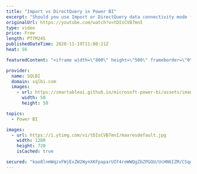 ```yaml
---
title: "Import vs DirectQuery in Power BI"
excerpt: "Should you use Import or DirectQuery data connectivity mode for your Power BI models? Let's make the right choice by comparing the performance and scalability of the two options!  Optimizing DAX video course: https://www.sqlbi.com/p/optimizing-dax-video-course/?aff=yt How to learn DAX: https://www.sqlbi.com/guides/dax/?aff=yt"
originalUrl: https://youtube.com/watch?v=tDIsCVB7mnI
type: video
price: Free
length: PT7M24S
publishedDateTime: 2020-11-19T11:00:21Z
heat: 56

featuredContent: "<iframe width=\"800\" height=\"500\" frameborder=\"0\" src=\"https://www.youtube.com/embed/tDIsCVB7mnI\" allow=\"accelerometer; autoplay; encrypted-media; gyroscope; picture-in-picture\" allowfullscreen></iframe>"

provider:
  name: SQLBI
  domain: sqlbi.com
  images:
    - url: https://smartableai.github.io/microsoft-power-bi/assets/images/organizations/sqlbi.com-50x50.jpg
      width: 50
      height: 50

topics:
  - Power BI

images:
  - url: https://i.ytimg.com/vi/tDIsCVB7mnI/maxresdefault.jpg
    width: 1280
    height: 720
    isCached: true

secured: "kao8lnmWqzxFWjExZW2WynXKFpaparUIF4reWWQgZbZPGQU/UcHN6IZM/CSqgmzDmuvJ6nsaQXRB/Z8Ufp0+CGRG3CPkw0K2AsRFU61yYnMyeUVPhIYhH/pCYAypqqKEnjDiAyfL1PTAR8a1qZforR5GdXMw++NaP6W8F8XqiCutP74IPbVm0xVLZFQtuS0OHF+GiOBgwQp7NINV7aCPgNfoky9wzbjRDD+gkeXDcbkyDIn2feAN9DAJUTSwXWv8CKjHL3ZJujMOkgvLaIp+k4Hx0AFXdt9t1+DBiVlBMcFzQ/e+ZWn143bmjyFY5TaB3eR6MhDJCpwMDAZ/uqkBBazwasgMOZr1YVG7nu93zzhf15yd4jsSO4Oa3SVrWUaBLOZPNAzVLCG/xCQvkVF9zMm22Ol9cAo4MysFYriX+LU=;IhUOYQlnALJO4jkSf7NuFg=="
---
```



